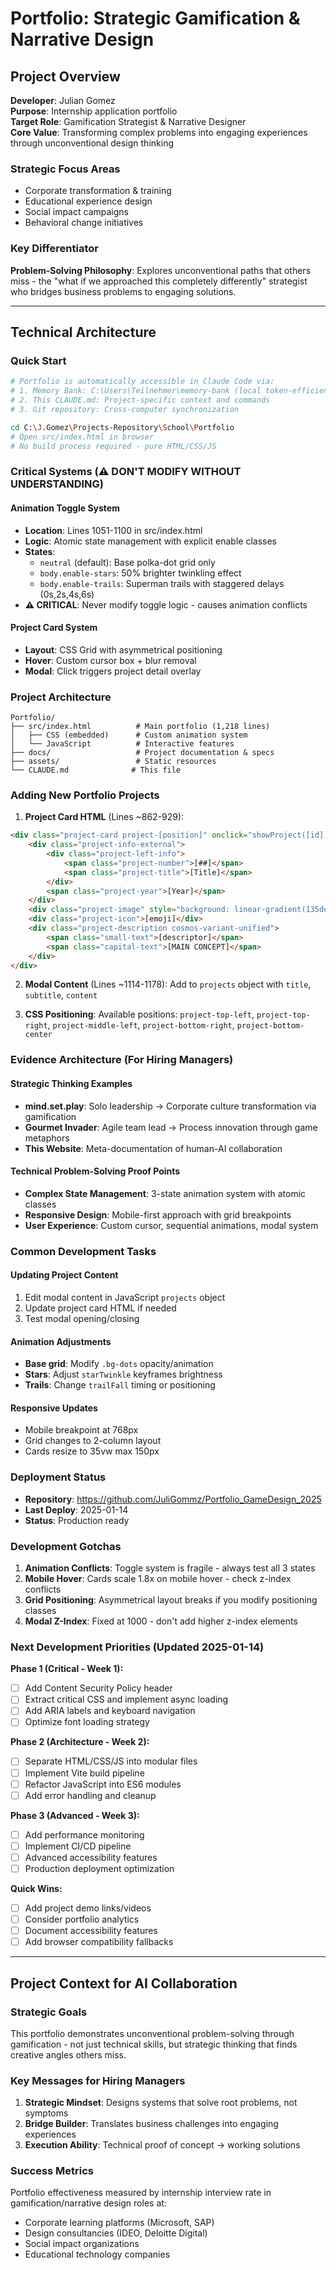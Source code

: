 # Portfolio: Strategic Gamification & Narrative Design

## Project Overview
**Developer**: Julian Gomez  
**Purpose**: Internship application portfolio  
**Target Role**: Gamification Strategist & Narrative Designer  
**Core Value**: Transforming complex problems into engaging experiences through unconventional design thinking

### Strategic Focus Areas
- Corporate transformation & training
- Educational experience design  
- Social impact campaigns
- Behavioral change initiatives

### Key Differentiator
**Problem-Solving Philosophy**: Explores unconventional paths that others miss - the "what if we approached this completely differently" strategist who bridges business problems to engaging solutions.

---

## Technical Architecture

### Quick Start
```bash
# Portfolio is automatically accessible in Claude Code via:
# 1. Memory Bank: C:\Users\Teilnehmer\memory-bank (local token-efficient access)
# 2. This CLAUDE.md: Project-specific context and commands
# 3. Git repository: Cross-computer synchronization

cd C:\J.Gomez\Projects-Repository\School\Portfolio
# Open src/index.html in browser
# No build process required - pure HTML/CSS/JS
```

### Critical Systems (⚠️ DON'T MODIFY WITHOUT UNDERSTANDING)

#### Animation Toggle System
- **Location**: Lines 1051-1100 in src/index.html
- **Logic**: Atomic state management with explicit enable classes
- **States**: 
  - `neutral` (default): Base polka-dot grid only
  - `body.enable-stars`: 50% brighter twinkling effect
  - `body.enable-trails`: Superman trails with staggered delays (0s,2s,4s,6s)
- **⚠️ CRITICAL**: Never modify toggle logic - causes animation conflicts

#### Project Card System
- **Layout**: CSS Grid with asymmetrical positioning
- **Hover**: Custom cursor box + blur removal
- **Modal**: Click triggers project detail overlay

### Project Architecture
```
Portfolio/
├── src/index.html          # Main portfolio (1,218 lines)
│   ├── CSS (embedded)      # Custom animation system
│   └── JavaScript          # Interactive features
├── docs/                   # Project documentation & specs
├── assets/                 # Static resources
└── CLAUDE.md              # This file
```

### Adding New Portfolio Projects

1. **Project Card HTML** (Lines ~862-929):
```html
<div class="project-card project-[position]" onclick="showProject([id])">
    <div class="project-info-external">
        <div class="project-left-info">
            <span class="project-number">[##]</span>
            <span class="project-title">[Title]</span>
        </div>
        <span class="project-year">[Year]</span>
    </div>
    <div class="project-image" style="background: linear-gradient(135deg, [color1], [color2]);"></div>
    <div class="project-icon">[emoji]</div>
    <div class="project-description cosmos-variant-unified">
        <span class="small-text">[descriptor]</span>
        <span class="capital-text">[MAIN CONCEPT]</span>
    </div>
</div>
```

2. **Modal Content** (Lines ~1114-1178):
Add to `projects` object with `title`, `subtitle`, `content`

3. **CSS Positioning**:
Available positions: `project-top-left`, `project-top-right`, `project-middle-left`, `project-bottom-right`, `project-bottom-center`

### Evidence Architecture (For Hiring Managers)

#### Strategic Thinking Examples
- **mind.set.play**: Solo leadership → Corporate culture transformation via gamification
- **Gourmet Invader**: Agile team lead → Process innovation through game metaphors
- **This Website**: Meta-documentation of human-AI collaboration

#### Technical Problem-Solving Proof Points
- **Complex State Management**: 3-state animation system with atomic classes
- **Responsive Design**: Mobile-first approach with grid breakpoints
- **User Experience**: Custom cursor, sequential animations, modal system

### Common Development Tasks

#### Updating Project Content
1. Edit modal content in JavaScript `projects` object
2. Update project card HTML if needed
3. Test modal opening/closing

#### Animation Adjustments
- **Base grid**: Modify `.bg-dots` opacity/animation
- **Stars**: Adjust `starTwinkle` keyframes brightness
- **Trails**: Change `trailFall` timing or positioning

#### Responsive Updates
- Mobile breakpoint at 768px
- Grid changes to 2-column layout
- Cards resize to 35vw max 150px

### Deployment Status
- **Repository**: https://github.com/JuliGommz/Portfolio_GameDesign_2025
- **Last Deploy**: 2025-01-14
- **Status**: Production ready

### Development Gotchas

1. **Animation Conflicts**: Toggle system is fragile - always test all 3 states
2. **Mobile Hover**: Cards scale 1.8x on mobile hover - check z-index conflicts  
3. **Grid Positioning**: Asymmetrical layout breaks if you modify positioning classes
4. **Modal Z-Index**: Fixed at 1000 - don't add higher z-index elements

### Next Development Priorities (Updated 2025-01-14)
**Phase 1 (Critical - Week 1):**
- [ ] Add Content Security Policy header
- [ ] Extract critical CSS and implement async loading
- [ ] Add ARIA labels and keyboard navigation
- [ ] Optimize font loading strategy

**Phase 2 (Architecture - Week 2):**
- [ ] Separate HTML/CSS/JS into modular files
- [ ] Implement Vite build pipeline
- [ ] Refactor JavaScript into ES6 modules
- [ ] Add error handling and cleanup

**Phase 3 (Advanced - Week 3):**
- [ ] Add performance monitoring
- [ ] Implement CI/CD pipeline
- [ ] Advanced accessibility features
- [ ] Production deployment optimization

**Quick Wins:**
- [ ] Add project demo links/videos
- [ ] Consider portfolio analytics
- [ ] Document accessibility features
- [ ] Add browser compatibility fallbacks

---

## Project Context for AI Collaboration

### Strategic Goals
This portfolio demonstrates unconventional problem-solving through gamification - not just technical skills, but strategic thinking that finds creative angles others miss.

### Key Messages for Hiring Managers
1. **Strategic Mindset**: Designs systems that solve root problems, not symptoms
2. **Bridge Builder**: Translates business challenges into engaging experiences  
3. **Execution Ability**: Technical proof of concept → working solutions

### Success Metrics
Portfolio effectiveness measured by internship interview rate in gamification/narrative design roles at:
- Corporate learning platforms (Microsoft, SAP)
- Design consultancies (IDEO, Deloitte Digital)  
- Social impact organizations
- Educational technology companies